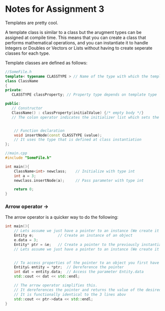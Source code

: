 # Notes for Assignment 3
Templates are pretty cool.

A template class is similar to a class but the arugment types can be assigned at compile time. This means that you can create a class that performs mathematical operations, and you can instantiate it to handle Integers or Doubles or Vectors or Lists without having to create seperate classes for each type.

Template classes are defined as follows:
```cpp
//SomeFile.h
template< typename CLASSTYPE > // Name of the type with which the template is initialized
class ClassName 
{
private:
   CLASSTYPE classProperty; // Property type depends on template type

public:
   // Constructor
   ClassName() : classProperty(initialValue) {/* empty body */}
   // The colon operator indicates the initializer list which sets the initial values of some class parameters. It is identical to defining them in the body.


    // Function declaration
    void insertNode(const CLASSTYPE &value);
    // It uses the type that is defined at class instantiation
}; 
```
```cpp
//main.cpp
#include "SomeFile.h"

int main(){
    ClassName<int> newclass;    // Initialize with type int
    int a = 3;
    newclass.insertNode(a);     // Pass parameter with type int

    return 0;
}
```


### Arrow operator -> 
The arrow operator is a quicker way to do the following:
```cpp
int main(){
    // Lets assume we just have a pointer to an instance (We create it here)
    Entity e;           // Create an instance of an object
    e.data = 3;
    Entity* ptr = &e;   // Create a pointer to the previously instantiated object
    // Lets assume we just have a pointer to an instance (We create it here)

    
    // To access properties of the pointer to an object you first have to dereference it and then access it
    Entity& entity = *ptr;  // Dereference the pointer
    int dat = entity.data;  // Access the parameter Entity.data
    std::cout << dat << std::endl;

    // The arrow operator simplifies this. 
    // It dereferences the pointer and returns the value of the desired parameter
    // It is functionally identical to the 3 lines abov
    std::cout << ptr->data << std::endl;
}

```